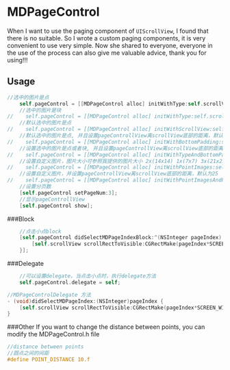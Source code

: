 # MDPageControl
When I want to use the paging component of `UIScrollView`, I found that there is no suitable. So I wrote a custom paging components, it is very convenient to use very simple. Now she shared to everyone, everyone in the use of the process can also give me valuable advice, thank you for using!!!
## Usage
```objective-c
//选中的图片是点
    self.pageControl = [[MDPageControl alloc] initWithType:self.scrollView type:MDPointTypePoint];
    //选中的图片是块
//    self.pageControl = [[MDPageControl alloc] initWithType:self.scrollView type:MDPointTypeBlock];
    //默认选中的图片是点
//    self.pageControl = [[MDPageControl alloc] initWithScrollView:self.scrollView];
    //默认选中的图片是点, 并且设置pageControllView离scrollView底部的距离，默认为25
//    self.pageControl = [[MDPageControl alloc] initWithBottomPadding:self.scrollView padding:25];
    //设置选中的图片是点或者块, 并且设置pageControllView离scrollView底部的距离，默认为25
//    self.pageControl = [[MDPageControl alloc] initWithTypeAndBottomPadding:self.scrollView type:MDPointTypeBlock padding:25];
    //设置自定义图片，图片大小可参照我提供的图片大小 2x(14x14) 1x(7x7) 3x(21x21)
//    self.pageControl = [[MDPageControl alloc] initWithPointImages:self.scrollView normalImage:@"point_normal" selectedImage:@"point_selected"];
    //设置自定义图片，并设置pageControllView离scrollView底部的距离，默认为25
//    self.pageControl = [[MDPageControl alloc] initWithPointImagesAndPadding:self.scrollView normalImage:@"point_normal" selectedImage:@"point_selected" padding:25];
    //设置分页数
    [self.pageControl setPageNum:3];
    //显示pageControllView
    [self.pageControl show];
```
###Block
```objective-c
    //点击小点block
    [self.pageControl didSelectMDPageIndexBlock:^(NSInteger pageIndex) {
        [self.scrollView scrollRectToVisible:CGRectMake(pageIndex*SCREEN_WIDTH, 0, SCREEN_WIDTH, 175.f) animated:YES];
    }];
```
###Delegate
```objective-c
    //可以设置delegate，当点击小点时，执行delegate方法
    self.pageControl.delegate = self;

//MDPageControlDelegate 方法
- (void)didSelectMDPageIndex:(NSInteger)pageIndex {
    [self.scrollView scrollRectToVisible:CGRectMake(pageIndex*SCREEN_WIDTH, 0, SCREEN_WIDTH, 175.f) animated:YES];
}
```
###Other
If you want to change the distance between points, you can modify the MDPageControl.h file
```objective-c
//distance between points
//圆点之间的间距
#define POINT_DISTANCE 10.f
```
